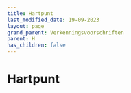 ```yaml
---
title: Hartpunt
last_modified_date: 19-09-2023
layout: page
grand_parent: Verkenningsvoorschriften
parent: H
has_children: false
---
```


Hartpunt
========


